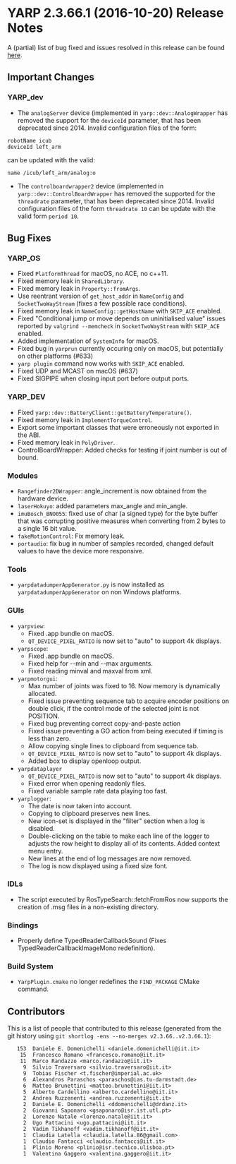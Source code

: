 YARP 2.3.66.1 (2016-10-20) Release Notes
========================================


A (partial) list of bug fixed and issues resolved in this release can be found
[here](https://github.com/robotology/yarp/issues?q=label%3A%22Fixed+in%3A+YARP+v2.3.66.1%22).


Important Changes
-----------------

### YARP_dev

* The `analogServer` device (implemented in `yarp::dev::AnalogWrapper` has
  removed the support for the `deviceId` parameter, that has been
  deprecated since 2014. Invalid configuration files of the form:
~~~
robotName icub
deviceId left_arm
~~~
  can be updated with the valid:
~~~
name /icub/left_arm/analog:o
~~~

* The `controlboardwrapper2` device (implemented in
  `yarp::dev::ControlBoardWrapper` has removed the supported for the
  `threadrate` parameter, that has been deprecated since 2014.
  Invalid configuration files of the form `threadrate 10` can be update with the
  valid form `period 10`.

Bug Fixes
---------

### YARP_OS

* Fixed `PlatformThread` for macOS, no ACE, no c++11.
* Fixed memory leak in `SharedLibrary`.
* Fixed memory leak in `Property::fromArgs`.
* Use reentrant version of `get_host_addr` in `NameConfig` and
  `SocketTwoWayStream` (fixes a few possible race conditions).
* Fixed memory leak in `NameConfig::getHostName` with `SKIP_ACE` enabled.
* Fixed "Conditional jump or move depends on uninitialised value" issues
  reported by `valgrind --memcheck` in `SocketTwoWayStream` with `SKIP_ACE`
  enabled.
* Added implementation of `SystemInfo` for macOS.
* Fixed bug in `yarprun` currently occuring only on macOS, but potentially on
  other platforms (#633)
* `yarp plugin` command now works with `SKIP_ACE` enabled.
* Fixed UDP and MCAST on macOS (#637)
* Fixed SIGPIPE when closing input port before output ports.


### YARP_DEV

* Fixed `yarp::dev::BatteryClient::getBatteryTemperature()`.
* Fixed memory leak in `ImplementTorqueControl`.
* Export some important classes that were erroneously not exported in the ABI.
* Fixed memory leak in `PolyDriver`.
* ControlBoardWrapper: Added checks for testing if joint number is out of bound.


### Modules

* `Rangefinder2DWrapper`: angle_increment is now obtained from the hardware
  device.
* `laserHokuyo`: added parameters max_angle and min_angle.
* `imuBosch_BNO055`: fixed use of char (a signed type) for the byte buffer that
  was corrupting positive measures when converting from 2 bytes to a single 16
  bit value.
* `fakeMotionControl`: Fix memory leak.
* `portaudio`: fix bug in number of samples recorded, changed default values to
  have the device more responsive.


### Tools

* `yarpdatadumperAppGenerator.py` is now installed as
  `yarpdatadumperAppGenerator` on non Windows platforms.


### GUIs

* `yarpview`:
  * Fixed .app bundle on macOS.
  * `QT_DEVICE_PIXEL_RATIO` is now set to "auto" to support 4k displays.
* `yarpscope`:
  * Fixed .app bundle on macOS.
  * Fixed help for --min and --max arguments.
  * Fixed reading minval and maxval from xml.
* `yarpmotorgui`:
  * Max number of joints was fixed to 16. Now memory is dynamically allocated.
  * Fixed issue preventing sequence tab to acquire encoder positions on double
    click, if the control mode of the selected joint is not POSITION.
  * Fixed bug preventing correct copy-and-paste action
  * Fixed issue preventing a GO action from being executed if timing is less
    than zero.
  * Allow copying single lines to clipboard from sequence tab.
  * `QT_DEVICE_PIXEL_RATIO` is now set to "auto" to support 4k displays.
  * Added box to display openloop output.
* `yarpdataplayer`
  * `QT_DEVICE_PIXEL_RATIO` is now set to "auto" to support 4k displays.
  * Fixed error when opening readonly files.
  * Fixed variable sample rate data playing too fast.
* `yarplogger`:
  * The date is now taken into account.
  * Copying to clipboard preserves new lines.
  * New icon-set is displayed in the "filter" section when a log is disabled.
  * Double-clicking on the table to make each line of the logger to adjusts
    the row height to display all of its contents. Added context menu entry.
  * New lines at the end of log messages are now removed.
  * The log is now displayed using a fixed size font.


### IDLs

* The script executed by RosTypeSearch::fetchFromRos now supports the creation
  of .msg files in a non-existing directory.


### Bindings

* Properly define TypedReaderCallbackSound (Fixes TypedReaderCallbackImageMono
  redefinition).


### Build System

* `YarpPlugin.cmake` no longer redefines the `FIND_PACKAGE` CMake command.


Contributors
------------

This is a list of people that contributed to this release (generated from the
git history using `git shortlog -ens --no-merges v2.3.66..v2.3.66.1`):

```
   153  Daniele E. Domenichelli <daniele.domenichelli@iit.it>
    15  Francesco Romano <francesco.romano@iit.it>
    11  Marco Randazzo <marco.randazzo@iit.it>
     9  Silvio Traversaro <silvio.traversaro@iit.it>
     9  Tobias Fischer <t.fischer@imperial.ac.uk>
     6  Alexandros Paraschos <paraschos@ias.tu-darmstadt.de>
     6  Matteo Brunettini <matteo.brunettini@iit.it>
     5  Alberto Cardellino <alberto.cardellino@iit.it>
     2  Andrea Ruzzenenti <andrea.ruzzenenti@iit.it>
     2  Daniele E. Domenichelli <ddomenichelli@drdanz.it>
     2  Giovanni Saponaro <gsaponaro@isr.ist.utl.pt>
     2  Lorenzo Natale <lorenzo.natale@iit.it>
     2  Ugo Pattacini <ugo.pattacini@iit.it>
     2  Vadim Tikhanoff <vadim.tikhanoff@iit.it>
     1  Claudia Latella <claudia.latella.86@gmail.com>
     1  Claudio Fantacci <claudio.fantacci@iit.it>
     1  Plinio Moreno <plinio@isr.tecnico.ulisboa.pt>
     1  Valentina Gaggero <valentina.gaggero@iit.it>
```
